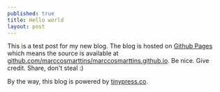 ```yaml
---
published: true
title: Hello world
layout: post
---
```

This is a test post for my new blog. The blog is hosted on [Github Pages](http://pages.github.com/) which means the source is available at [github.com/marccosmarttins/marccosmarttins.github.io](http://github.com/marccosmarttins/marccosmarttins.github.io). Be nice. Give credit. Share, don't steal :)

By the way, this blog is powered by [tinypress.co](https://tinypress.co).